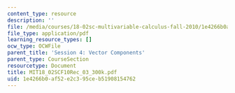 ```yaml
---
content_type: resource
description: ''
file: /media/courses/18-02sc-multivariable-calculus-fall-2010/1e4266b0af52e2c395ceb51908154762_MIT18_02SCF10Rec_03_300k.pdf
file_type: application/pdf
learning_resource_types: []
ocw_type: OCWFile
parent_title: 'Session 4: Vector Components'
parent_type: CourseSection
resourcetype: Document
title: MIT18_02SCF10Rec_03_300k.pdf
uid: 1e4266b0-af52-e2c3-95ce-b51908154762
---
```

